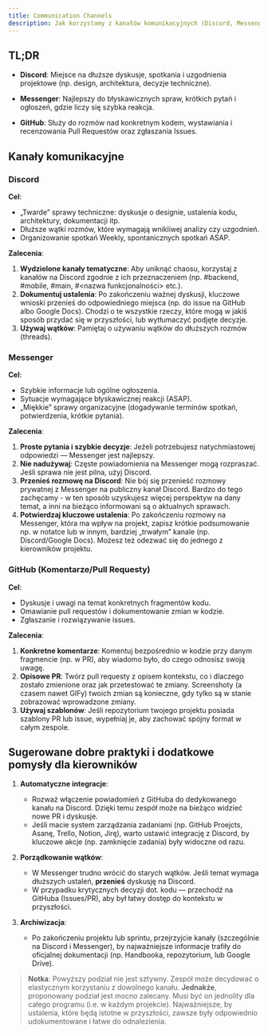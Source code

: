 ```yaml
---
title: Communication Channels
description: Jak korzystamy z kanałów komunikacyjnych (Discord, Messenger, GitHub)
---
```


## TL;DR

- **Discord**: Miejsce na dłuższe dyskusje, spotkania i uzgodnienia projektowe (np. design, architektura, decyzje techniczne).

- **Messenger**: Najlepszy do błyskawicznych spraw, krótkich pytań i ogłoszeń, gdzie liczy się szybka reakcja.

- **GitHub**: Służy do rozmów nad konkretnym kodem, wystawiania i recenzowania Pull Requestów oraz zgłaszania Issues.

## Kanały komunikacyjne

### Discord

**Cel**:

- „Twarde” sprawy techniczne: dyskusje o designie, ustalenia kodu, architektury, dokumentacji itp.
- Dłuższe wątki rozmów, które wymagają wnikliwej analizy czy uzgodnień.
- Organizowanie spotkań Weekly, spontanicznych spotkań ASAP.

**Zalecenia**:

1. **Wydzielone kanały tematyczne**: Aby uniknąć chaosu, korzystaj z kanałów na Discord zgodnie z ich przeznaczeniem (np. #backend, #mobile, #main, #<nazwa funkcjonalności> etc.).
2. **Dokumentuj ustalenia**: Po zakończeniu ważnej dyskusji, kluczowe wnioski przenieś do odpowiedniego miejsca (np. do issue na GitHub albo Google Docs). Chodzi o te wszystkie rzeczy, które mogą w jakiś sposób przydać się w przyszłości, lub wytłumaczyć podjęte decyzje.
3. **Używaj wątków**: Pamiętaj o używaniu wątków do dłuższych rozmów (threads).

### Messenger

**Cel**:

- Szybkie informacje lub ogólne ogłoszenia.
- Sytuacje wymagające błyskawicznej reakcji (ASAP).
- „Miękkie” sprawy organizacyjne (dogadywanie terminów spotkań, potwierdzenia, krótkie pytania).

**Zalecenia**:

1. **Proste pytania i szybkie decyzje**: Jeżeli potrzebujesz natychmiastowej odpowiedzi — Messenger jest najlepszy.
2. **Nie nadużywaj**: Częste powiadomienia na Messenger mogą rozpraszać. Jeśli sprawa nie jest pilna, użyj Discord.
3. **Przenieś rozmowę na Discord**: Nie bój się przenieść rozmowy prywatnej z Messenger na publiczny kanał Discord. Bardzo do tego zachęcamy - w ten sposób uzyskujesz więcej perspektyw na dany temat, a inni na bieżąco informowani są o aktualnych sprawach.
4. **Potwierdzaj kluczowe ustalenia**: Po zakończeniu rozmowy na Messenger, która ma wpływ na projekt, zapisz krótkie podsumowanie np. w notatce lub w innym, bardziej „trwałym” kanale (np. Discord/Google Docs). Możesz też odezwać się do jednego z kierowników projektu.

### GitHub (Komentarze/Pull Requesty)

**Cel**:

- Dyskusje i uwagi na temat konkretnych fragmentów kodu.
- Omawianie pull requestów i dokumentowanie zmian w kodzie.
- Zgłaszanie i rozwiązywanie issues.

**Zalecenia**:

1. **Konkretne komentarze**: Komentuj bezpośrednio w kodzie przy danym fragmencie (np. w PR), aby wiadomo było, do czego odnosisz swoją uwagę.
2. **Opisowe PR**: Twórz pull requesty z opisem kontekstu, co i dlaczego zostało zmienione oraz jak przetestować te zmiany. Screenshoty (a czasem nawet GIFy) twoich zmian są konieczne, gdy tylko są w stanie zobrazować wprowadzone zmiany.
3. **Używaj szablonów**: Jeśli repozytorium twojego projektu posiada szablony PR lub issue, wypełniaj je, aby zachować spójny format w całym zespole.

## Sugerowane dobre praktyki i dodatkowe pomysły dla kierowników

1. **Automatyczne integracje**:

   - Rozważ włączenie powiadomień z GitHuba do dedykowanego kanału na Discord. Dzięki temu zespół może na bieżąco widzieć nowe PR i dyskusje.
   - Jeśli macie system zarządzania zadaniami (np. GitHub Proejcts, Asanę, Trello, Notion, Jirę), warto ustawić integrację z Discord, by kluczowe akcje (np. zamknięcie zadania) były widoczne od razu.

2. **Porządkowanie wątków**:

   - W Messenger trudno wrócić do starych wątków. Jeśli temat wymaga dłuższych ustaleń, **przenieś** dyskusję na Discord.
   - W przypadku krytycznych decyzji dot. kodu — przechodź na GitHuba (Issues/PR), aby był łatwy dostęp do kontekstu w przyszłości.

3. **Archiwizacja**:
   - Po zakończeniu projektu lub sprintu, przejrzyjcie kanały (szczególnie na Discord i Messenger), by najważniejsze informacje trafiły do oficjalnej dokumentacji (np. Handbooka, repozytorium, lub Google Drive).

> **Notka**: Powyższy podział nie jest sztywny. Zespół może decydować o elastycznym korzystaniu z dowolnego kanału. **Jednakże**, proponowany podział jest mocno zalecany. Musi być on jednolity dla całego programu (i.e. w każdym projekcie). Najważniejsze, by ustalenia, które będą istotne w przyszłości, zawsze były odpowiednio udokumentowane i łatwe do odnalezienia.
